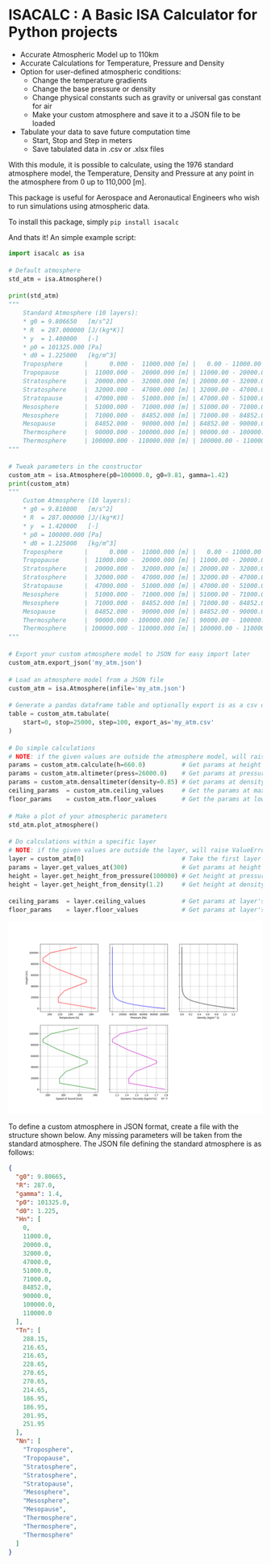 # ISACALC : A Basic ISA Calculator for Python projects

  - Accurate Atmospheric Model up to 110km
  - Accurate Calculations for Temperature, Pressure and Density
  - Option for user-defined atmospheric conditions:
    - Change the temperature gradients
    - Change the base pressure or density
    - Change physical constants such as gravity or universal gas constant for air
    - Make your custom atmosphere and save it to a JSON file to be loaded
  - Tabulate your data to save future computation time
    - Start, Stop and Step in meters
    - Save tabulated data in .csv or .xlsx files
  
With this module, it is possible to calculate, using the 1976 standard atmosphere model, the Temperature,
Density and Pressure at any point in the atmosphere from 0 up to 110,000 \[m].

This package is useful for Aerospace and Aeronautical Engineers who wish to run simulations using atmospheric data.

To install this package, simply `pip install isacalc`

And thats it! An simple example script:

```python
import isacalc as isa
    
# Default atmosphere
std_atm = isa.Atmosphere()

print(std_atm)
"""
    Standard Atmosphere (10 layers):
    * g0 = 9.806650   [m/s^2]
    * R  = 287.000000 [J/(kg*K)]
    * y  = 1.400000   [-]
    * p0 = 101325.000 [Pa]
    * d0 = 1.225000   [kg/m^3]
    Troposphere      |      0.000 -  11000.000 [m] |   0.00 - 11000.00 [K]
    Tropopause       |  11000.000 -  20000.000 [m] | 11000.00 - 20000.00 [K]
    Stratosphere     |  20000.000 -  32000.000 [m] | 20000.00 - 32000.00 [K]
    Stratosphere     |  32000.000 -  47000.000 [m] | 32000.00 - 47000.00 [K]
    Stratopause      |  47000.000 -  51000.000 [m] | 47000.00 - 51000.00 [K]
    Mesosphere       |  51000.000 -  71000.000 [m] | 51000.00 - 71000.00 [K]
    Mesosphere       |  71000.000 -  84852.000 [m] | 71000.00 - 84852.00 [K]
    Mesopause        |  84852.000 -  90000.000 [m] | 84852.00 - 90000.00 [K]
    Thermosphere     |  90000.000 - 100000.000 [m] | 90000.00 - 100000.00 [K]
    Thermosphere     | 100000.000 - 110000.000 [m] | 100000.00 - 110000.00 [K]
"""

# Tweak parameters in the constructor
custom_atm = isa.Atmosphere(p0=100000.0, g0=9.81, gamma=1.42)
print(custom_atm)
"""
    Custom Atmosphere (10 layers):
    * g0 = 9.810000   [m/s^2]
    * R  = 287.000000 [J/(kg*K)]
    * y  = 1.420000   [-]
    * p0 = 100000.000 [Pa]
    * d0 = 1.225000   [kg/m^3]
    Troposphere      |      0.000 -  11000.000 [m] |   0.00 - 11000.00 [K]
    Tropopause       |  11000.000 -  20000.000 [m] | 11000.00 - 20000.00 [K]
    Stratosphere     |  20000.000 -  32000.000 [m] | 20000.00 - 32000.00 [K]
    Stratosphere     |  32000.000 -  47000.000 [m] | 32000.00 - 47000.00 [K]
    Stratopause      |  47000.000 -  51000.000 [m] | 47000.00 - 51000.00 [K]
    Mesosphere       |  51000.000 -  71000.000 [m] | 51000.00 - 71000.00 [K]
    Mesosphere       |  71000.000 -  84852.000 [m] | 71000.00 - 84852.00 [K]
    Mesopause        |  84852.000 -  90000.000 [m] | 84852.00 - 90000.00 [K]
    Thermosphere     |  90000.000 - 100000.000 [m] | 90000.00 - 100000.00 [K]
    Thermosphere     | 100000.000 - 110000.000 [m] | 100000.00 - 110000.00 [K]
"""

# Export your custom atmosphere model to JSON for easy import later
custom_atm.export_json('my_atm.json')

# Load an atmosphere model from a JSON file
custom_atm = isa.Atmosphere(infile='my_atm.json')

# Generate a pandas dataframe table and optionally export is as a csv or xlsx file
table = custom_atm.tabulate(
    start=0, stop=25000, step=100, export_as='my_atm.csv'
)

# Do simple calculations
# NOTE: if the given values are outside the atmosphere model, will raise ValueError
params = custom_atm.calculate(h=660.0)          # Get params at height
params = custom_atm.altimeter(press=26000.0)    # Get params at pressure
params = custom_atm.densaltimeter(density=0.85) # Get params at density
ceiling_params  = custom_atm.ceiling_values     # Get the params at max altitude
floor_params    = custom_atm.floor_values       # Get the params at lowest altitude

# Make a plot of your atmospheric parameters
std_atm.plot_atmosphere()

# Do calculations within a specific layer
# NOTE: if the given values are outside the layer, will raise ValueError
layer = custom_atm[0]                           # Take the first layer (Troposphere)
params = layer.get_values_at(300)               # Get params at height within layer
height = layer.get_height_from_pressure(100000) # Get height at pressure within layer
height = layer.get_height_from_density(1.2)     # Get height at density within layer

ceiling_params  = layer.ceiling_values          # Get params at layer's max altitude
floor_params    = layer.floor_values            # Get params at layer's min altitude

```
![plot](doc/atmplot.png)

To define a custom atmosphere in JSON format, create a file with the structure shown below.
Any missing parameters will be taken from the standard atmosphere.
The JSON file defining the standard atmosphere is as follows:
```json
{
  "g0": 9.80665,
  "R": 287.0,
  "gamma": 1.4,
  "p0": 101325.0,
  "d0": 1.225,
  "Hn": [
    0,
    11000.0,
    20000.0,
    32000.0,
    47000.0,
    51000.0,
    71000.0,
    84852.0,
    90000.0,
    100000.0,
    110000.0
  ],
  "Tn": [
    288.15,
    216.65,
    216.65,
    228.65,
    270.65,
    270.65,
    214.65,
    186.95,
    186.95,
    201.95,
    251.95
  ],
  "Nn": [
    "Troposphere",
    "Tropopause",
    "Stratosphere",
    "Stratosphere",
    "Stratopause",
    "Mesosphere",
    "Mesosphere",
    "Mesopause",
    "Thermosphere",
    "Thermosphere",
    "Thermosphere"
  ]
}
```